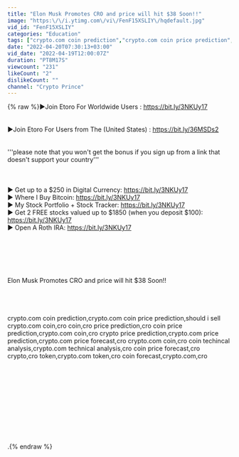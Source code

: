 ```yaml
---
title: "Elon Musk Promotes CRO and price will hit $38 Soon!!"
image: "https:\/\/i.ytimg.com\/vi\/FenF15XSLIY\/hqdefault.jpg"
vid_id: "FenF15XSLIY"
categories: "Education"
tags: ["crypto.com coin prediction","crypto.com coin price prediction","should i sell crypto.com coin"]
date: "2022-04-20T07:30:13+03:00"
vid_date: "2022-04-19T12:00:07Z"
duration: "PT8M17S"
viewcount: "231"
likeCount: "2"
dislikeCount: ""
channel: "Crypto Prince"
---
```

{% raw %}►Join Etoro For Worldwide Users : <a rel="nofollow" target="blank" href="https://bit.ly/3NKUy17">https://bit.ly/3NKUy17</a><br /><br /><br />►Join Etoro For Users from The (United States) : <a rel="nofollow" target="blank" href="https://bit.ly/36MSDs2">https://bit.ly/36MSDs2</a><br /><br /><br />'''please note that you won't get the bonus if you sign up from a link that doesn't support your country'''<br /><br /><br /><br />► Get up to a $250 in Digital Currency: <a rel="nofollow" target="blank" href="https://bit.ly/3NKUy17">https://bit.ly/3NKUy17</a><br />► Where I Buy Bitcoin: <a rel="nofollow" target="blank" href="https://bit.ly/3NKUy17">https://bit.ly/3NKUy17</a><br />► My Stock Portfolio + Stock Tracker: <a rel="nofollow" target="blank" href="https://bit.ly/3NKUy17">https://bit.ly/3NKUy17</a><br />► Get 2 FREE stocks valued up to $1850 (when you deposit $100): <a rel="nofollow" target="blank" href="https://bit.ly/3NKUy17">https://bit.ly/3NKUy17</a><br />► Open A Roth IRA: <a rel="nofollow" target="blank" href="https://bit.ly/3NKUy17">https://bit.ly/3NKUy17</a><br /><br /><br /><br /><br /><br /><br />Elon Musk Promotes CRO and price will hit $38 Soon!!<br /><br /><br /><br /><br />crypto.com coin prediction,crypto.com coin price prediction,should i sell crypto.com coin,cro coin,cro price prediction,cro coin price prediction,crypto.com coin,cro crypto price prediction,crypto.com price prediction,crypto.com price forecast,cro crypto.com coin,cro coin techincal analysis,crypto.com technical analysis,cro coin price forecast,cro crypto,cro token,crypto.com token,cro coin forecast,crypto.com,cro<br /><br /><br /><br /><br /><br /><br /><br /><br /><br /><br /><br />.{% endraw %}

